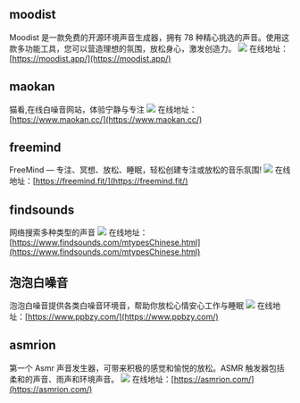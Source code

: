 ## moodist
Moodist 是一款免费的开源环境声音生成器，拥有 78 种精心挑选的声音。使用这款多功能工具，您可以营造理想的氛围，放松身心，激发创造力。
![](https://foruda.gitee.com/images/1725951390203602334/9554245f_8031453.jpeg)
在线地址：[https://moodist.app/](https://moodist.app/)

## maokan
猫看,在线白噪音网站，体验宁静与专注
![](https://foruda.gitee.com/images/1725951427153944824/193bd2ab_8031453.jpeg)
在线地址：[https://www.maokan.cc/](https://www.maokan.cc/)

## freemind
FreeMind — 专注、冥想、放松、睡眠，轻松创建专注或放松的音乐氛围!
![](https://foruda.gitee.com/images/1725951377360456612/7a32fda7_8031453.jpeg)
在线地址：[https://freemind.fit/](https://freemind.fit/)

## findsounds
网络搜索多种类型的声音
![](https://foruda.gitee.com/images/1725951408175570686/b20894e8_8031453.jpeg)
在线地址：[https://www.findsounds.com/mtypesChinese.html](https://www.findsounds.com/mtypesChinese.html)

## 泡泡白噪音
泡泡白噪音提供各类白噪音环境音，帮助你放松心情安心工作与睡眠
![](https://foruda.gitee.com/images/1725951450632426896/6bd79c17_8031453.jpeg)
在线地址：[https://www.ppbzy.com/](https://www.ppbzy.com/)

## asmrion
第一个 Asmr 声音发生器，可带来积极的感觉和愉悦的放松。ASMR 触发器包括柔和的声音、雨声和环境声音。
![](https://foruda.gitee.com/images/1725951364980371273/c46ddea2_8031453.jpeg)
在线地址：[https://asmrion.com/](https://asmrion.com/)
